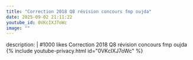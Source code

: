 ```yaml
---
title: "Correction 2018 Q8 révision concours fmp oujda"
date: 2025-09-02 21:11:22 
youtube_id: 0VKcIXJ7oWc
image: ""
---
```

description: |
  #1000 likes
  Correction 2018 Q8 révision concours fmp oujda
{% include youtube-privacy.html id="0VKcIXJ7oWc" %}
